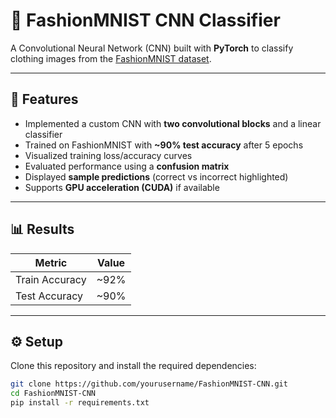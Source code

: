 # 🧥 FashionMNIST CNN Classifier

A Convolutional Neural Network (CNN) built with **PyTorch** to classify clothing images from the [FashionMNIST dataset](https://github.com/zalandoresearch/fashion-mnist).

---

## 🚀 Features
- Implemented a custom CNN with **two convolutional blocks** and a linear classifier  
- Trained on FashionMNIST with **~90% test accuracy** after 5 epochs  
- Visualized training loss/accuracy curves  
- Evaluated performance using a **confusion matrix**  
- Displayed **sample predictions** (correct vs incorrect highlighted)  
- Supports **GPU acceleration (CUDA)** if available  

---

## 📊 Results

| Metric         | Value |
|----------------|-------|
| Train Accuracy | ~92%  |
| Test Accuracy  | ~90%  |


---

## ⚙️ Setup

Clone this repository and install the required dependencies:

```bash
git clone https://github.com/yourusername/FashionMNIST-CNN.git
cd FashionMNIST-CNN
pip install -r requirements.txt
